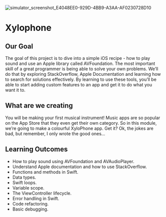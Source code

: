 ![simulator_screenshot_E4048EE0-929D-4BB9-A3AA-AF0230728D10](https://github.com/princetomar/Swift_UI_Xylophone_AudioPlayer_app/assets/71916212/91e7b4ec-fd03-48dc-aa22-eadf99291947)

# Xylophone

## Our Goal

The goal of this project is to dive into a simple iOS recipe - how to play sound and use an Apple library called AVFoundation. The most important skill of a great programmer is being able to solve your own problems. We’ll do that by exploring StackOverflow, Apple Documentation and learning how to search for solutions effectively. By learning to use these tools, you’ll be able to start adding custom features to an app and get it to do what you want it to.



## What are we creating

You will be making your first musical instrument! Music apps are so popular on the App Store that they even get their own category. So in this module, we’re going to make a colourful XyloPhone app. Get it? Ok, the jokes are bad, but remember, I only wrote the good ones... 

## Learning Outcomes

* How to play sound using AVFoundation and AVAudioPlayer.
* Understand Apple documentation and how to use StackOverflow.
* Functions and methods in Swift. 
* Data types.
* Swift loops.
* Variable scope.
* The ViewController lifecycle.
* Error handling in Swift.
* Code refactoring.
* Basic debugging.
